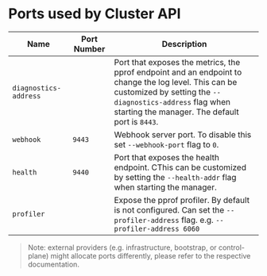 # Ports used by Cluster API

Name      | Port Number | Description |
---       | ---         | ---
`diagnostics-address` |             | Port that exposes the metrics, the pprof endpoint and an endpoint to change the log level. This can be customized by setting the `--diagnostics-address` flag when starting the manager. The default port is  `8443`.
`webhook` | `9443`      | Webhook server port. To disable this set `--webhook-port` flag to `0`.
`health`  | `9440`      | Port that exposes the health endpoint. CThis can be customized by setting the `--health-addr` flag when starting the manager.
`profiler`|             | Expose the pprof profiler. By default is not configured. Can set the `--profiler-address` flag. e.g. `--profiler-address 6060`

> Note: external providers (e.g. infrastructure, bootstrap, or control-plane) might allocate ports differently, please refer to the respective documentation.
